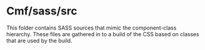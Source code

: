# Cmf/sass/src

This folder contains SASS sources that mimic the component-class hierarchy. These files
are gathered in to a build of the CSS based on classes that are used by the build.
